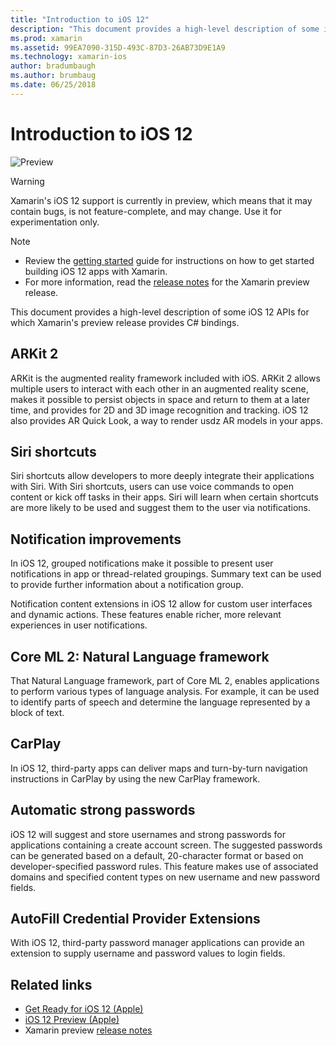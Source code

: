 ```yaml
---
title: "Introduction to iOS 12"
description: "This document provides a high-level description of some iOS 12 APIs for which Xamarin's preview release provides C# bindings."
ms.prod: xamarin
ms.assetid: 99EA7090-315D-493C-87D3-26AB73D9E1A9
ms.technology: xamarin-ios
author: bradumbaugh
ms.author: brumbaug
ms.date: 06/25/2018
---
```

# Introduction to iOS 12

![Preview](~/media/shared/preview.png)

> [!WARNING]
> Xamarin's iOS 12 support is currently in preview, which means that it
> may contain bugs, is not feature-complete, and may change. Use it for
> experimentation only.

> [!NOTE]
> - Review the [getting started](get-started.md) guide for instructions
>   on how to get started building iOS 12 apps with Xamarin.
> - For more information, read the
>   [release notes](https://releases.xamarin.com/preview-release-xcode-10-beta/)
>   for the Xamarin preview release.

This document provides a high-level description of some iOS 12 APIs for
which Xamarin's preview release provides C# bindings.

## ARKit 2

ARKit is the augmented reality framework included with iOS. ARKit 2 allows
multiple users to interact with each other in an augmented reality scene,
makes it possible to persist objects in space and return to them at a
later time, and provides for 2D and 3D image recognition and tracking. iOS
12 also provides AR Quick Look, a way to render usdz AR models in your apps.

## Siri shortcuts

Siri shortcuts allow developers to more deeply integrate their
applications with Siri. With Siri shortcuts, users can use voice commands
to open content or kick off tasks in their apps. Siri will learn when
certain shortcuts are more likely to be used and suggest them to the user
via notifications.

## Notification improvements

In iOS 12, grouped notifications make it possible to present user
notifications in app or thread-related groupings. Summary text can be
used to provide further information about a notification group.

Notification content extensions in iOS 12 allow for custom user
interfaces and dynamic actions. These features enable richer, more
relevant experiences in user notifications.

## Core ML 2: Natural Language framework

That Natural Language framework, part of Core ML 2, enables applications
to perform various types of language analysis. For example, it can be used
to identify parts of speech and determine the language represented by a
block of text.

## CarPlay

In iOS 12, third-party apps can deliver maps and turn-by-turn navigation
instructions in CarPlay by using the new CarPlay framework.

## Automatic strong passwords

iOS 12 will suggest and store usernames and strong passwords for
applications containing a create account screen. The suggested passwords
can be generated based on a default, 20-character format or based on
developer-specified password rules. This feature makes use of associated
domains and specified content types on new username and new password
fields.

## AutoFill Credential Provider Extensions

With iOS 12, third-party password manager applications can provide an
extension to supply username and password values to login fields.

## Related links

- [Get Ready for iOS 12 (Apple)](https://developer.apple.com/ios/)
- [iOS 12 Preview (Apple)](https://www.apple.com/ios/ios-12-preview/)
- Xamarin preview [release notes](https://releases.xamarin.com/preview-release-xcode-10-beta/)
